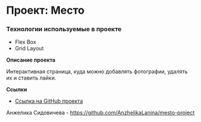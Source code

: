 # Проект: Место

### Технологии используемые в проекте

* Flex Box
* Grid Layout

**Описание проекта**

Интерактивная страница, куда можно добавлять фотографии, удалять их и ставить лайки.

**Ссылки**

* [Ссылка на GitHub проекта](https://gadko.github.io/mesto-project/)

Анжелика Сидовичева - https://github.com/AnzhelikaLanina/mesto-project